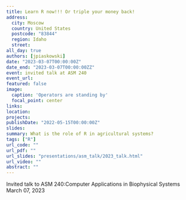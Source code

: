 ```yaml
---
title: Learn R now!!! Or triple your money back! 
address:
  city: Moscow
  country: United States
  postcode: "83844"
  region: Idaho
  street: 
all_day: true
authors: [jpiaskowski]
date: "2023-03-07T00:00:00Z"
date_end: "2023-03-07T00:00:00ZZ"
event: invited talk at ASM 240
event_url: 
featured: false
image:
  caption: 'Operators are standing by'
  focal_point: center
links:
location: 
projects:
publishDate: "2022-05-15T00:00:00Z"
slides: 
summary: What is the role of R in agricultural systems?  
tags: ["R"]
url_code: ""
url_pdf: ""
url_slides: "presentations/asm_talk/2023_talk.html"
url_video: ""
abstract: "" 
---
```


Invited talk to ASM 240:Computer Applications in Biophysical Systems
March 07, 2023



